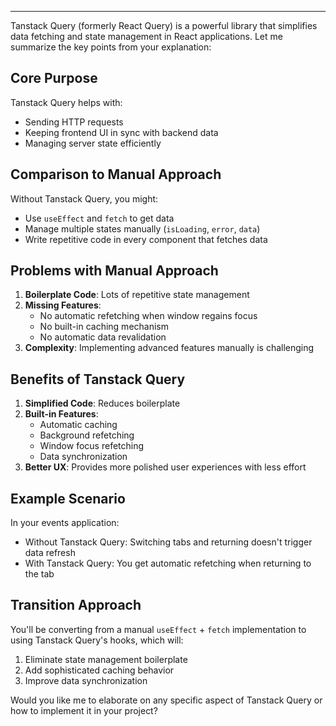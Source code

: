 
---

Tanstack Query (formerly React Query) is a powerful library that simplifies data fetching and state management in React applications. Let me summarize the key points from your explanation:

## Core Purpose
Tanstack Query helps with:
- Sending HTTP requests
- Keeping frontend UI in sync with backend data
- Managing server state efficiently

## Comparison to Manual Approach
Without Tanstack Query, you might:
- Use `useEffect` and `fetch` to get data
- Manage multiple states manually (`isLoading`, `error`, `data`)
- Write repetitive code in every component that fetches data

## Problems with Manual Approach
1. **Boilerplate Code**: Lots of repetitive state management
2. **Missing Features**:
   - No automatic refetching when window regains focus
   - No built-in caching mechanism
   - No automatic data revalidation
3. **Complexity**: Implementing advanced features manually is challenging

## Benefits of Tanstack Query
1. **Simplified Code**: Reduces boilerplate
2. **Built-in Features**:
   - Automatic caching
   - Background refetching
   - Window focus refetching
   - Data synchronization
3. **Better UX**: Provides more polished user experiences with less effort

## Example Scenario
In your events application:
- Without Tanstack Query: Switching tabs and returning doesn't trigger data refresh
- With Tanstack Query: You get automatic refetching when returning to the tab

## Transition Approach
You'll be converting from a manual `useEffect` + `fetch` implementation to using Tanstack Query's hooks, which will:
1. Eliminate state management boilerplate
2. Add sophisticated caching behavior
3. Improve data synchronization

Would you like me to elaborate on any specific aspect of Tanstack Query or how to implement it in your project?